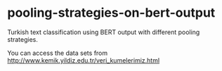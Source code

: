 # pooling-strategies-on-bert-output
Turkish text classification using BERT output with different pooling strategies.

You can access the data sets from http://www.kemik.yildiz.edu.tr/veri_kumelerimiz.html
